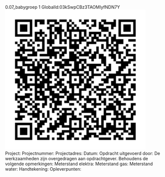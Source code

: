 0.07_babygroep 1
GlobalId:03kSwpCBz3TAOMIyfNDN7Y
![picture](https://github.com/C-Claus/Data-Files/blob/master/QR_codes/KDV/0.07_babygroep%201.png)
Project:
Projectnummer:
Projectadres:
Datum:
Opdracht uitgevoerd door:
De werkzaamheden zijn overgedragen aan opdrachtgever. Behoudens de volgende opmerkingen:
Meterstand elektra:
Meterstand gas:
Meterstand water:
Handtekening:
Opleverpunten:
